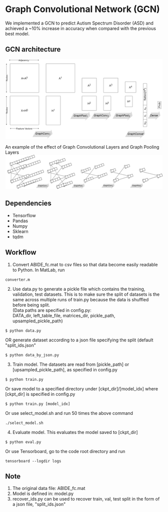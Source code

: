 # Graph Convolutional Network (GCN)
We implemented a GCN to predict Autism Spectrum Disorder (ASD) and achieved a ~10% increase in accuracy when compared with the previous best model.

## GCN architecture
![GCN architecture](images/GCN_matrices.jpg)

An example of the effect of Graph Convolutional Layers and Graph Pooling Layers
![GCN graph](images/GCN_semantics.jpg)

## Dependencies
  * Tensorflow
  * Pandas
  * Numpy
  * Sklearn
  * tqdm

## Workflow
1. Convert ABIDE_fc.mat to csv files so that data become easily readable to Python. In MatLab, run
```
converter.m
```

2. Use data.py to generate a pickle file which contains the training, validation, test datasets. This is to make sure the split of datasets is the same across multiple runs of train.py because the data is shuffled before being split.<br>
(Data paths are specified in config.py: <br>
DATA_dir, left_table_file, matrices_dir, pickle_path, upsampled_pickle_path)
```
$ python data.py
```
OR generate dataset according to a json file specifying the split (default "split_ids.json"
```
$ python data_by_json.py
```

3. Train model. The datasets are read from [pickle_path] or [upsampled_pickle_path], as specified in config.py
```
$ python train.py
```
Or save model to a specified directory under [ckpt_dir]/[model_idx] where [ckpt_dir] is specified in config.py
```
$ python train.py [model_idx]
```
Or use select_model.sh and run 50 times the above command
```
./select_model.sh
```

4. Evaluate model. This evaluates the model saved to [ckpt_dir]
```
$ python eval.py
```
Or use Tensorboard, go to the code root directory and run
```
tensorboard --logdir logs
```

## Note
1. The original data file: ABIDE_fc.mat
2. Model is defined in: model.py
3. recover_ids.py can be used to recover train, val, test split in the form of a json file, "split_ids.json"

